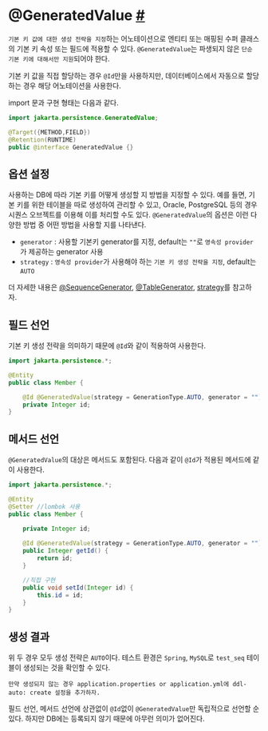 # @GeneratedValue [#](https://jakarta.ee/specifications/persistence/2.2/apidocs/javax/persistence/generatedvalue)

`기본 키 값에 대한 생성 전략을 지정`하는 어노테이션으로 엔티티 또는 매핑된 수퍼 클래스의 기본 키 속성 또는 필드에 적용할 수 있다. `@GeneratedValue`는 파생되지 않은 `단순 기본 키에 대해서만 지원`되어야 한다.

기본 키 값을 직접 할당하는 경우 `@Id`만을 사용하지만, 데이터베이스에서 자동으로 할당하는 경우 해당 어노테이션을 사용한다.

import 문과 구현 형태는 다음과 같다.

```java
import jakarta.persistence.GeneratedValue;

@Target({METHOD,FIELD})
@Retention(RUNTIME)
public @interface GeneratedValue {}
```

## 옵션 설정

사용하는 DB에 따라 기본 키를 어떻게 생성할 지 방법을 지정할 수 있다. 예를 들면, 기본 키를 위한 테이블을 따로 생성하여 관리할 수 있고, Oracle, PostgreSQL 등의 경우 시퀀스 오브젝트를 이용해 이를 처리할 수도 있다. `@GeneratedValue`의 옵션은 이런 다양한 방법 중 어떤 방법을 사용할 지를 나타낸다.

- `generator` : 사용할 기본키 generator를 지정, default는 `""`로 `영속성 provider`가 제공하는 generator 사용
- `strategy` : `영속성 provider`가 사용해야 하는 `기본 키 생성 전략을 지정`, default는 `AUTO`

더 자세한 내용은 [@SequenceGenerator](), [@TableGenerator](), [strategy]()를 참고하자.

## 필드 선언

기본 키 생성 전략을 의미하기 때문에 `@Id`와 같이 적용하여 사용한다.

```java
import jakarta.persistence.*;

@Entity
public class Member {

    @Id @GeneratedValue(strategy = GenerationType.AUTO, generator = "")
    private Integer id;
}
```

## 메서드 선언

`@GeneratedValue`의 대상은 메서드도 포함된다. 다음과 같이 `@Id`가 적용된 메서드에 같이 사용한다.

```java
import jakarta.persistence.*;

@Entity
@Setter //lombok 사용
public class Member {

    private Integer id;
    
    @Id @GeneratedValue(strategy = GenerationType.AUTO, generator = "")
    public Integer getId() {
        return id;
    }

    //직접 구현
    public void setId(Integer id) {
        this.id = id;
    }
}
```

## 생성 결과

위 두 경우 모두 생성 전략은 `AUTO`이다. 테스트 환경은 `Spring`, `MySQL`로 `test_seq` 테이블이 생성되는 것을 확인할 수 있다.

```
만약 생성되지 않는 경우 application.properties or application.yml에 ddl-auto: create 설정을 추가하자.
```

필드 선언, 메서드 선언에 상관없이 `@Id`없이 `@GeneratedValue`만 독립적으로 선언할 순 있다. 하지만 DB에는 등록되지 않기 때문에 아무런 의미가 없어진다.